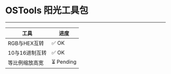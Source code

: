 # OSTools 阳光工具包
-------

| 工具 | 进度 |
|-----|------|
| RGB与HEX互转 | ✅ OK |
| 10与16进制互转 | ✅ OK |
| 等比例缩放高宽 | ⏳ Pending |
